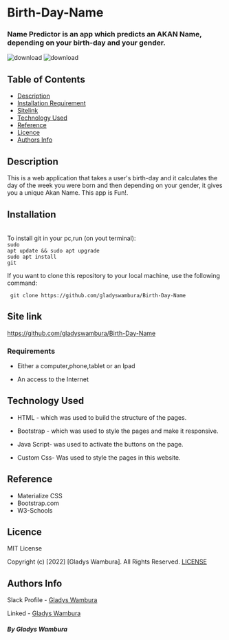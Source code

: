 # Birth-Day-Name

### Name Predictor is an app which predicts an AKAN Name, depending on your birth-day and your gender.

![download](![c7af2c74-e63b-4b7d-a808-bc9e3f7db23d](https://user-images.githubusercontent.com/97955649/156924632-675b63df-3c53-401d-95d8-b27e05c9bf4e.jpeg))
![download](![ed639f20-819e-4494-b210-75029fa420a0](https://user-images.githubusercontent.com/97955649/156924656-d4d6b590-a779-4dab-8460-39ad41bd71db.jpeg)
)

## Table of Contents

+ [Description](#description)
+ [Installation Requirement](#Installation)
+ [Sitelink](#Name-predictor)
+ [Technology Used](#technology-used)
+ [Reference](#reference)
+ [Licence](#licence)
+ [Authors Info](#author-Info)

## Description
<p>This is a web application that takes a user's birth-day and it calculates the day of the week you were born and then depending on your gender, it gives you a unique Akan Name. This app is Fun!.</p>


## Installation
<br>To install git in your pc,run (on yout terminal):<br>
<code>sudo apt update && sudo apt upgrade</code><br>
<code>sudo apt install git</code>
<p>If you want to clone this repository to your local machine, use the following command:</p>
<p><code> git clone https://github.com/gladyswambura/Birth-Day-Name</code></p>

## Site link
https://github.com/gladyswambura/Birth-Day-Name

### Requirements

* Either a computer,phone,tablet or an Ipad

* An access to the Internet

## Technology Used
* HTML - which was used to build the structure of the pages.

* Bootstrap - which was used to style the pages and make it responsive.

* Java Script- was used to activate the buttons on the page.

* Custom Css- Was used to style the pages in this website.

## Reference
* Materialize CSS
* Bootstrap.com
* W3-Schools

##

## Licence

MIT License

Copyright (c) [2022] [Gladys Wambura]. All Rights Reserved.
<a href="./LICENSE"> LICENSE</a>


## Authors Info

Slack Profile - [Gladys Wambura](https://stackoverflow.com/users/18241026/gladys-wahito?tab=profile)

Linked - [Gladys Wambura](https://www.linkedin.com/in/gladys-wahito-3480a01ab/)


##### By Gladys Wambura 

